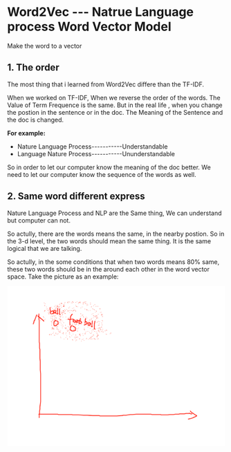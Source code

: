 # Word2Vec --- Natrue Language process Word Vector Model

Make the word to a vector


## 1.  The order
The most thing that i learned from Word2Vec differe than the TF-IDF.

When we worked on TF-IDF, When we reverse the order of the words. The Value of Term Frequence is the same. But in the real life , when you change the postion in the sentence or in the doc. The Meaning of the Sentence and the doc is changed. 



**For example:**
- Nature Language Process-----------Understandable
- Language Nature Process-----------Ununderstandable


So in order to let our computer know the meaning of the doc better. We need to let our computer know the sequence of the words as well.

## 2. Same word different express

Nature Language Process and NLP are the Same thing, We can understand but computer can not.

So actully, there are the words means the same, in the nearby postion. So in the 3-d level, the two words should mean the same thing. It is the same logical that we are talking.


So actully, in the some conditions that when two words means 80% same, these two words should be in the around each other in the word vector space. Take the picture as an example:


![image](./lunwen/nodefine/1.png)
 

 

